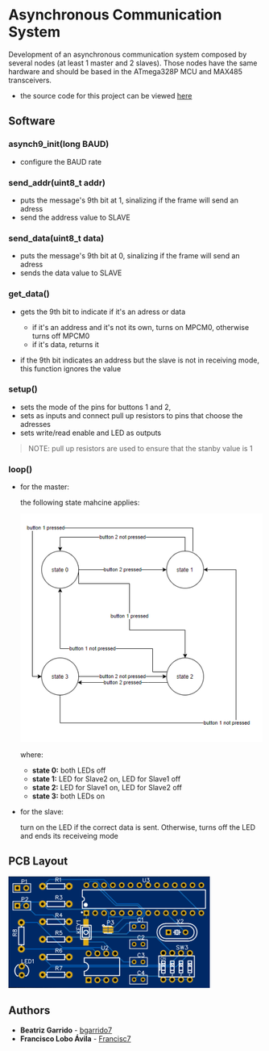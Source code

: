 # Asynchronous Communication System

Development of an asynchronous communication system composed by several nodes (at least 1 master and 2 slaves). Those nodes have the same hardware and should be based in the ATmega328P MCU and MAX485 transceivers. 


* the source code for this project can be viewed [here](https://github.com/bgarrido7/feup-sele/blob/master/Project%201/asynch9_T4B10/src/main.cpp) 

## Software

### asynch9_init(long BAUD)

  - configure the BAUD rate

### send_addr(uint8_t addr) 

  - puts the message's 9th bit at 1, sinalizing if the frame will send an adress
  - send the address value to SLAVE

### send_data(uint8_t data) 

  - puts the message's 9th bit at 0, sinalizing if the frame will send an adress
  - sends the data value to SLAVE

### get_data() 

  - gets the 9th bit to indicate if it's an adress or data
    - if it's an address and it's not its own, turns on MPCM0, otherwise turns off MPCM0
    - if it's data, returns it
    
  - if the 9th bit indicates an address but the slave is not in receiving mode, this function ignores the value

### setup()

- sets the mode of the pins for buttons 1 and 2,
- sets as inputs and connect pull up resistors to pins that choose the adresses
- sets write/read enable and LED as outputs

> NOTE: pull up resistors are used to ensure that the stanby value is 1

###  loop()

 - for the master:
    
    the following state mahcine applies:
    
    <img src="https://github.com/bgarrido7/feup-sele/blob/master/Async%20Project/asynch9_T4B10/images/state%20machine.PNG" width=500>
    
    where:
      -  **state 0:** both LEDs off 
      -  **state 1:** LED for Slave2 on, LED for Slave1 off
      -  **state 2:** LED for Slave1 on, LED for Slave2 off
      -  **state 3:** both LEDs on
      
  - for the slave:
  
    turn on the LED if the correct data is sent. Otherwise, turns off the LED and ends its receiveing mode

## PCB Layout

<img src=https://github.com/bgarrido7/feup-sele/blob/master/Async%20Project/asynch9_T4B10/images/pcb.png width="400">
  

## Authors

* **Beatriz Garrido** - [bgarrido7](https://github.com/bgarrido7)
* **Francisco Lobo Ávila** - [Francisc7](https://github.com/Francisc7)
